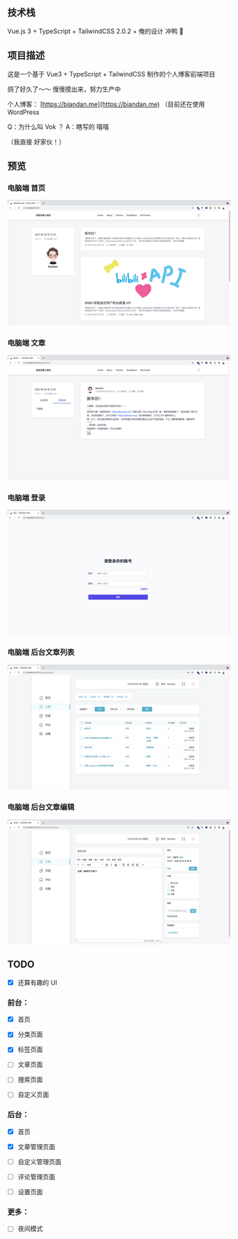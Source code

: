 ## 技术栈

Vue.js 3 + TypeScript + TailwindCSS 2.0.2 + 俺的设计
冲鸭 🦷

## 项目描述

这是一个基于 Vue3 + TypeScript + TailwindCSS 制作的个人博客前端项目

鸽了好久了～～ 慢慢摸出来，努力生产中

个人博客： [https://biandan.me](https://biandan.me) （目前还在使用 WordPress

Q：为什么叫 Vok ？ A：瞎写的 嘻嘻

（我直接 好家伙！）

## 预览

### 电脑端 首页

![home_PC](images/home.png)

### 电脑端 文章

![home_PC](images/post.png)

### 电脑端 登录

![home_PC](images/login.png)

### 电脑端 后台文章列表

![home_PC](images/edit.png)

### 电脑端 后台文章编辑

![home_PC](images/edit2.png)

## TODO

- [x] 还算有趣的 UI

### 前台：

- [x] 首页

- [x] 分类页面

- [x] 标签页面

- [ ] 文章页面

- [ ] 搜索页面

- [ ] 自定义页面

### 后台：

- [x] 首页

- [x] 文章管理页面

- [ ] 自定义管理页面

- [ ] 评论管理页面

- [ ] 设置页面

### 更多：

- [ ] 夜间模式
